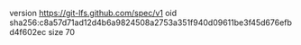 version https://git-lfs.github.com/spec/v1
oid sha256:c8a57d71ad12d4b6a9824508a2753a351f940d09611be3f45d676efbd4f602ec
size 70
